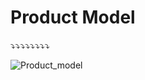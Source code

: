 # Product Model

⤵⤵⤵⤵⤵⤵⤵⤵

![Product_model](https://user-images.githubusercontent.com/60979495/187690250-5a49801b-7218-46db-8d94-351db2c98130.png)
